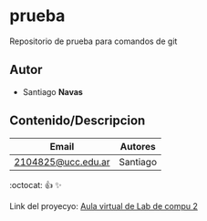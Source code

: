# prueba
Repositorio de prueba para comandos de git

## Autor
* Santiago **Navas**

## Contenido/Descripcion

| Email | Autores |
|-------|---------|
|2104825@ucc.edu.ar|Santiago|

:octocat:
:+1:
:sparkles:

Link del proyecyo: [Aula virtual de Lab de compu 2](https://campusvirtual.ucc.edu.ar/course/view.php?id=6694)